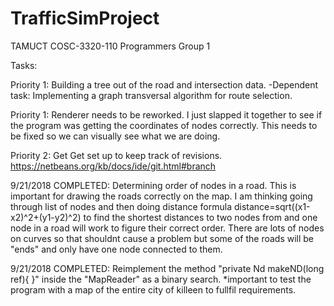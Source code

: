 # TrafficSimProject

TAMUCT COSC-3320-110 Programmers Group 1

Tasks:

Priority 1: Building a tree out of the road and intersection data. 
-Dependent task: Implementing a graph transversal algorithm for route selection.

Priority 1: Renderer needs to be reworked. I just slapped it together to see if the program was getting
the coordinates of nodes correctly. This needs to be fixed so we can visually see what we are doing. 

Priority 2: Get Get set up to keep track of revisions.
https://netbeans.org/kb/docs/ide/git.html#branch


9/21/2018 COMPLETED: Determining order of nodes in a road. This is important for drawing the roads correctly on the map.
I am thinking going through list of nodes and then doing distance formula distance=sqrt((x1-x2)^2+(y1-y2)^2)
to find the shortest distances to two nodes from and one node in a road will work to figure their correct order.
There are lots of nodes on curves so that shouldnt cause a problem but some of the roads will be "ends" and only have one node connected to them. 

9/21/2018 COMPLETED: Reimplement the method "private Nd makeND(long ref){ }" inside the "MapReader" as a binary search. 
*important to test the program with a map of the entire city of killeen to fullfil requirements. 




